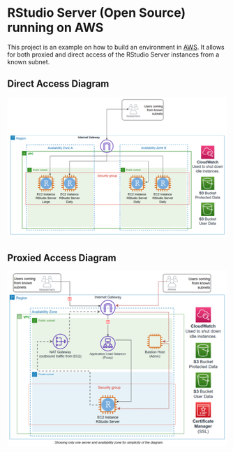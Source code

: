 # RStudio Server (Open Source) running on AWS

This project is an example on how to build an environment in [AWS](https://aws.amazon.com).  It allows for both proxied and direct access of the RStudio Server instances from a known subnet.

## Direct Access Diagram

![Direct Access](ASSETS/r-studio-direct-access.png)

## Proxied Access Diagram

![Proxied Access](ASSETS/r-studio-direct-proxied.png)
